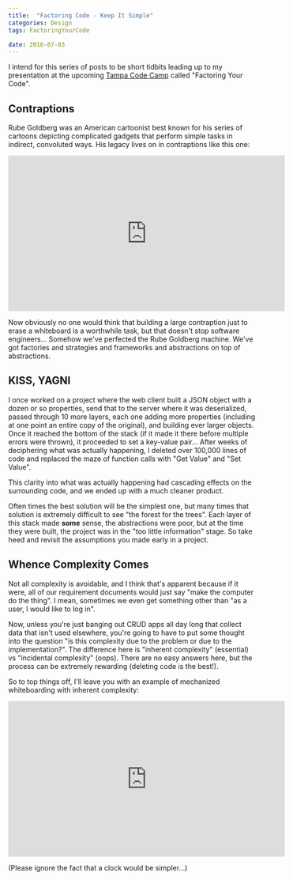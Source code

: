 ```yaml
---
title:  "Factoring Code - Keep It Simple"
categories: Design
tags: FactoringYourCode

date: 2016-07-03
---
```


I intend for this series of posts to be short tidbits leading up to my presentation at the upcoming [Tampa Code Camp][1] called "Factoring Your Code".

Contraptions
--------------

Rube Goldberg was an American cartoonist best known for his series of cartoons depicting complicated gadgets that perform simple tasks in indirect, convoluted ways.  His legacy lives on in contraptions like this one:

<iframe width="560" height="315" src="https://www.youtube.com/embed/TUbjzvu1DqE?start=65&end=93" frameborder="0" allowfullscreen></iframe>

Now obviously no one would think that building a large contraption just to erase a whiteboard is a worthwhile task, but that doesn't stop software engineers... Somehow we've perfected the Rube Goldberg machine. We've got factories and strategies and frameworks and abstractions on top of abstractions. 

KISS, YAGNI
-------------

I once worked on a project where the web client built a JSON object with a dozen or so properties, send that to the server where it was deserialized, passed through 10 more layers, each one adding more properties (including at one point an entire copy of the original), and building ever larger objects.  Once it reached the bottom of the stack (if it made it there before multiple errors were thrown), it proceeded to set a key-value pair... After weeks of deciphering what was actually happening, I deleted over 100,000 lines of code and replaced the maze of function calls with "Get Value" and "Set Value". 

This clarity into what was actually happening had cascading effects on the surrounding code, and we ended up with a much cleaner product. 

Often times the best solution will be the simplest one, but many times that solution is extremely difficult to see "the forest for the trees".  Each layer of this stack made **some** sense, the abstractions were poor, but at the time they were built, the project was in the "too little information" stage. So take heed and revisit the assumptions you made early in a project.

Whence Complexity Comes
-------------------------

Not all complexity is avoidable, and I think that's apparent because if it were, all of our requirement documents would just say "make the computer do the thing".  I mean, sometimes we even get something other than "as a user, I would like to log in".  

Now, unless you're just banging out CRUD apps all day long that collect data that isn't used elsewhere, you're going to have to put some thought into the question "is this complexity due to the problem or due to the implementation?". The difference here is "inherent complexity" (essential) vs "incidental complexity" (oops). There are no easy answers here, but the process can be extremely rewarding (deleting code is the best!). 

So to top things off, I'll leave you with an example of mechanized whiteboarding with inherent complexity: 

<iframe width="560" height="315" src="https://www.youtube.com/embed/4QgeQAiSmM8" frameborder="0" allowfullscreen></iframe>

(Please ignore the fact that a clock would be simpler...)

[1]: http://www.tampacodecamp.net